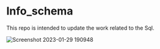 # Info_schema

This repo is intended to update the work related to the Sql. 

![Screenshot 2023-01-29 190948](https://user-images.githubusercontent.com/36980518/215330431-def867d2-f4ed-41de-8e86-e8e75e899940.png)
